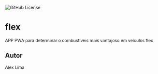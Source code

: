 ![GitHub License](https://img.shields.io/github/license/AlexsLima17/flex)


# flex
APP PWA para determinar o combustíveis mais vantajoso em veículos flex

## Autor 
Alex Lima

